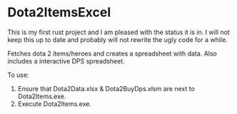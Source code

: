 # Dota2ItemsExcel

This is my first rust project and I am pleased with the status it is in. I will not keep this up to date and probably will not rewrite the ugly code for a while.

Fetches dota 2 items/heroes and creates a spreadsheet with data.
Also includes a interactive DPS spreadsheet.

To use:
1. Ensure that Dota2Data.xlsx & Dota2BuyDps.xlsm are next to Dota2Items.exe.
2. Execute Dota2Items.exe.
